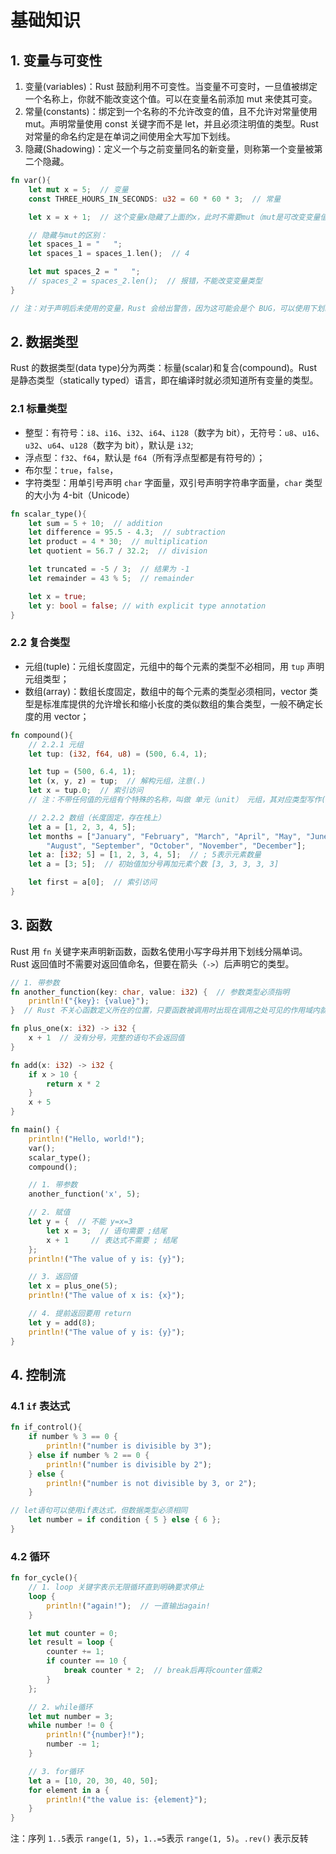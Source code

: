 # 基础知识

## 1. 变量与可变性
1. 变量(variables)：Rust 鼓励利用不可变性。当变量不可变时，一旦值被绑定一个名称上，你就不能改变这个值。可以在变量名前添加 mut 来使其可变。
2. 常量(constants)：绑定到一个名称的不允许改变的值，且不允许对常量使用 mut。声明常量使用 const 关键字而不是 let，并且必须注明值的类型。Rust 对常量的命名约定是在单词之间使用全大写加下划线。
3. 隐藏(Shadowing)：定义一个与之前变量同名的新变量，则称第一个变量被第二个隐藏。

```rust
fn var(){
    let mut x = 5;  // 变量
    const THREE_HOURS_IN_SECONDS: u32 = 60 * 60 * 3;  // 常量

    let x = x + 1;  // 这个变量x隐藏了上面的x，此时不需要mut（mut是可改变变量值，而隐藏是创建新的变量）

    // 隐藏与mut的区别：
    let spaces_1 = "   ";
    let spaces_1 = spaces_1.len();  // 4

    let mut spaces_2 = "   ";
    // spaces_2 = spaces_2.len();  // 报错，不能改变变量类型
}

// 注：对于声明后未使用的变量，Rust 会给出警告，因为这可能会是个 BUG，可以使用下划线开头避免警告，如 `_x`。
```

## 2. 数据类型
Rust 的数据类型(data type)分为两类：标量(scalar)和复合(compound)。Rust 是静态类型（statically typed）语言，即在编译时就必须知道所有变量的类型。

### 2.1 标量类型
- 整型：有符号：`i8`、`i16`、`i32`、`i64`、`i128`（数字为 bit），无符号：`u8`、`u16`、`u32`、`u64`、`u128`（数字为 bit），默认是 `i32`;
- 浮点型：`f32`、`f64`，默认是 `f64`（所有浮点型都是有符号的）；
- 布尔型：`true`，`false`，
- 字符类型：用单引号声明 `char` 字面量，双引号声明字符串字面量，`char` 类型的大小为 4-bit（Unicode）

```rust
fn scalar_type(){
    let sum = 5 + 10;  // addition
    let difference = 95.5 - 4.3;  // subtraction
    let product = 4 * 30;  // multiplication
    let quotient = 56.7 / 32.2;  // division

    let truncated = -5 / 3;  // 结果为 -1
    let remainder = 43 % 5;  // remainder

    let x = true;
    let y: bool = false; // with explicit type annotation
}
```
### 2.2 复合类型
- 元组(tuple)：元组长度固定，元组中的每个元素的类型不必相同，用 `tup` 声明元组类型；
- 数组(array)：数组长度固定，数组中的每个元素的类型必须相同，vector 类型是标准库提供的允许增长和缩小长度的类似数组的集合类型，一般不确定长度的用 vector；

```rust
fn compound(){
    // 2.2.1 元组
    let tup: (i32, f64, u8) = (500, 6.4, 1);

    let tup = (500, 6.4, 1);
    let (x, y, z) = tup;  // 解构元组，注意(.)
    let x = tup.0;  // 索引访问
    // 注：不带任何值的元组有个特殊的名称，叫做 单元（unit） 元组，其对应类型写作()，表示空

    // 2.2.2 数组（长度固定，存在栈上）
    let a = [1, 2, 3, 4, 5];
    let months = ["January", "February", "March", "April", "May", "June", "July",
        "August", "September", "October", "November", "December"];
    let a: [i32; 5] = [1, 2, 3, 4, 5];  // ; 5表示元素数量
    let a = [3; 5];  // 初始值加分号再加元素个数 [3, 3, 3, 3, 3]

    let first = a[0];  // 索引访问
}
```

## 3. 函数
Rust 用 `fn` 关键字来声明新函数，函数名使用小写字母并用下划线分隔单词。Rust 返回值时不需要对返回值命名，但要在箭头（`->`）后声明它的类型。

```rust
// 1. 带参数
fn another_function(key: char, value: i32) {  // 参数类型必须指明
    println!("{key}: {value}");
}  // Rust 不关心函数定义所在的位置，只要函数被调用时出现在调用之处可见的作用域内就行

fn plus_one(x: i32) -> i32 {
    x + 1  // 没有分号，完整的语句不会返回值
}

fn add(x: i32) -> i32 {
    if x > 10 {
        return x * 2
    }
    x + 5
}

fn main() {
    println!("Hello, world!");
    var();
    scalar_type();
    compound();

    // 1. 带参数
    another_function('x', 5);

    // 2. 赋值
    let y = {  // 不能 y=x=3
        let x = 3;  // 语句需要 ;结尾
        x + 1     // 表达式不需要 ; 结尾
    };
    println!("The value of y is: {y}");

    // 3. 返回值
    let x = plus_one(5);
    println!("The value of x is: {x}");

    // 4. 提前返回要用 return
    let y = add(8);
    println!("The value of y is: {y}");
}
```

## 4. 控制流
### 4.1 `if` 表达式

```rust
fn if_control(){
    if number % 3 == 0 {
        println!("number is divisible by 3");
    } else if number % 2 == 0 {
        println!("number is divisible by 2");
    } else {
        println!("number is not divisible by 3, or 2");
    }

// let语句可以使用if表达式，但数据类型必须相同
    let number = if condition { 5 } else { 6 };
}
```

### 4.2 循环

```rust
fn for_cycle(){
    // 1. loop 关键字表示无限循环直到明确要求停止
    loop {
        println!("again!");  // 一直输出again!
    }

    let mut counter = 0;
    let result = loop {
        counter += 1;
        if counter == 10 {
            break counter * 2;  // break后再将counter值乘2
        }
    };

    // 2. while循环
    let mut number = 3;
    while number != 0 {
        println!("{number}!");
        number -= 1;
    }

    // 3. for循环
    let a = [10, 20, 30, 40, 50];
    for element in a {
        println!("the value is: {element}");
    }
}
```
注：序列 `1..5`表示 `range(1, 5)`，`1..=5`表示 `range(1, 5)`。`.rev()` 表示反转